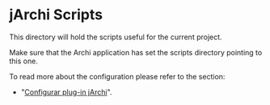 # jArchi Scripts

This directory will hold the scripts useful for the current project.

Make sure that the Archi application has set the scripts directory pointing to this one.

To read more about the configuration please refer to the section:

- "[Configurar plug-in jArchi](../README.md#configurar-plug-in-jarchi)".
